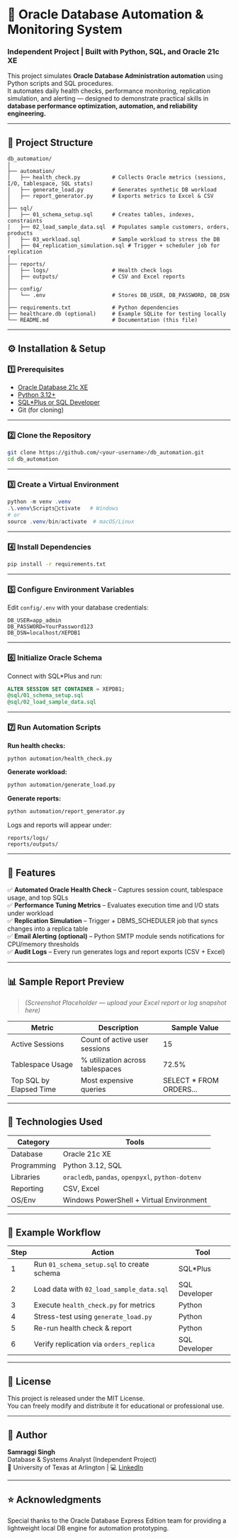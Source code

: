 # 🧩 Oracle Database Automation & Monitoring System

### Independent Project | Built with Python, SQL, and Oracle 21c XE

This project simulates **Oracle Database Administration automation** using Python scripts and SQL procedures.  
It automates daily health checks, performance monitoring, replication simulation, and alerting — designed to demonstrate practical skills in **database performance optimization, automation, and reliability engineering.**

---

## 📁 Project Structure

```
db_automation/
│
├── automation/
│   ├── health_check.py          # Collects Oracle metrics (sessions, I/O, tablespace, SQL stats)
│   ├── generate_load.py         # Generates synthetic DB workload
│   ├── report_generator.py      # Exports metrics to Excel & CSV
│
├── sql/
│   ├── 01_schema_setup.sql      # Creates tables, indexes, constraints
│   ├── 02_load_sample_data.sql  # Populates sample customers, orders, products
│   ├── 03_workload.sql          # Sample workload to stress the DB
│   ├── 04_replication_simulation.sql # Trigger + scheduler job for replication
│
├── reports/
│   ├── logs/                    # Health check logs
│   ├── outputs/                 # CSV and Excel reports
│
├── config/
│   └── .env                     # Stores DB_USER, DB_PASSWORD, DB_DSN
│
├── requirements.txt             # Python dependencies
├── healthcare.db (optional)     # Example SQLite for testing locally
└── README.md                    # Documentation (this file)
```

---

## ⚙️ Installation & Setup

### 1️⃣ Prerequisites
- [Oracle Database 21c XE](https://www.oracle.com/database/technologies/appdev/xe.html)
- [Python 3.12+](https://www.python.org/downloads/)
- [SQL*Plus or SQL Developer](https://www.oracle.com/database/sqldeveloper/)
- Git (for cloning)

---

### 2️⃣ Clone the Repository
```bash
git clone https://github.com/<your-username>/db_automation.git
cd db_automation
```

---

### 3️⃣ Create a Virtual Environment
```powershell
python -m venv .venv
.\.venv\Scriptsctivate   # Windows
# or
source .venv/bin/activate  # macOS/Linux
```

---

### 4️⃣ Install Dependencies
```bash
pip install -r requirements.txt
```

---

### 5️⃣ Configure Environment Variables
Edit `config/.env` with your database credentials:
```
DB_USER=app_admin
DB_PASSWORD=YourPassword123
DB_DSN=localhost/XEPDB1
```

---

### 6️⃣ Initialize Oracle Schema
Connect with SQL*Plus and run:
```sql
ALTER SESSION SET CONTAINER = XEPDB1;
@sql/01_schema_setup.sql
@sql/02_load_sample_data.sql
```

---

### 7️⃣ Run Automation Scripts

**Run health checks:**
```bash
python automation/health_check.py
```

**Generate workload:**
```bash
python automation/generate_load.py
```

**Generate reports:**
```bash
python automation/report_generator.py
```

Logs and reports will appear under:
```
reports/logs/
reports/outputs/
```

---

## 🧠 Features

✅ **Automated Oracle Health Check** – Captures session count, tablespace usage, and top SQLs  
✅ **Performance Tuning Metrics** – Evaluates execution time and I/O stats under workload  
✅ **Replication Simulation** – Trigger + DBMS_SCHEDULER job that syncs changes into a replica table  
✅ **Email Alerting (optional)** – Python SMTP module sends notifications for CPU/memory thresholds  
✅ **Audit Logs** – Every run generates logs and report exports (CSV + Excel)  

---

## 📊 Sample Report Preview

> *(Screenshot Placeholder — upload your Excel report or log snapshot here)*

| Metric | Description | Sample Value |
|--------|--------------|--------------|
| Active Sessions | Count of active user sessions | 15 |
| Tablespace Usage | % utilization across tablespaces | 72.5% |
| Top SQL by Elapsed Time | Most expensive queries | SELECT * FROM ORDERS... |

---

## 🧩 Technologies Used

| Category | Tools |
|-----------|-------|
| Database | Oracle 21c XE |
| Programming | Python 3.12, SQL |
| Libraries | `oracledb`, `pandas`, `openpyxl`, `python-dotenv` |
| Reporting | CSV, Excel |
| OS/Env | Windows PowerShell + Virtual Environment |

---

## 🚀 Example Workflow

| Step | Action | Tool |
|------|---------|------|
| 1 | Run `01_schema_setup.sql` to create schema | SQL*Plus |
| 2 | Load data with `02_load_sample_data.sql` | SQL Developer |
| 3 | Execute `health_check.py` for metrics | Python |
| 4 | Stress-test using `generate_load.py` | Python |
| 5 | Re-run health check & report | Python |
| 6 | Verify replication via `orders_replica` | SQL Developer |

---

## 🧾 License

This project is released under the MIT License.  
You can freely modify and distribute it for educational or professional use.

---

## 👤 Author

**Samraggi Singh**  
Database & Systems Analyst (Independent Project)  
📍 University of Texas at Arlington | 💻 [LinkedIn](https://www.linkedin.com/in/samraggi-singh)

---

## ⭐ Acknowledgments

Special thanks to the Oracle Database Express Edition team for providing a lightweight local DB engine for automation prototyping.
